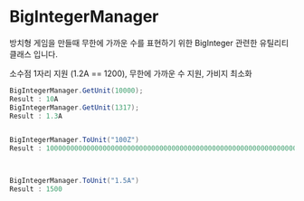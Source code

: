 # BigIntegerManager
 방치형 게임을 만들때 무한에 가까운 수를 표현하기 위한 BigInteger 관련한 유틸리티 클래스 입니다. 


 소수점 1자리 지원 (1.2A == 1200), 무한에 가까운 수 지원, 가비지 최소화
 

```cs
BigIntegerManager.GetUnit(10000); 
Result : 10A
BigIntegerManager.GetUnit(1317); 
Result : 1.3A


BigIntegerManager.ToUnit("100Z")
Result : 100000000000000000000000000000000000000000000000000000000000000000000000000000000000



BigIntegerManager.ToUnit("1.5A")
Result : 1500
```
